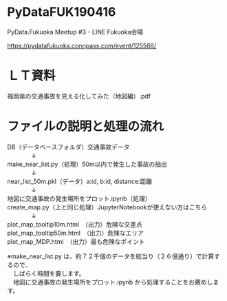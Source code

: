 # PyDataFUK190416
PyData.Fukuoka Meetup #3 - LINE Fukuoka会場

https://pydatafukuoka.connpass.com/event/125566/

# ＬＴ資料
福岡県の交通事故を見える化してみた（地図編）.pdf

# ファイルの説明と処理の流れ
DB（データベースフォルダ）交通事故データ<BR>
　　　　↓<BR>
make_near_list.py（処理）50m以内で発生した事故の抽出<BR>
　　　　↓<BR>
near_list_50m.pkl（データ）a:id, b:id, distance:距離<BR>
　　　　↓<BR>
地図に交通事故の発生場所をプロット.ipynb（処理）<BR>
create_map.py（上と同じ処理）JupyterNotebookが使えない方はこちら<BR>
　　　　↓<BR>
plot_map_tooltip10m.html　（出力）危険な交差点<BR>
plot_map_tooltip50m.html　（出力）危険なエリア<BR>
plot_map_MDP.html　（出力）最も危険なポイント<BR>

※make_near_list.py は、約７２千個のデータを総当り（２６億通り）で計算するので、<BR>
　しばらく時間を要します。<BR>
　地図に交通事故の発生場所をプロット.ipynb から処理することをお薦めします。<BR>
